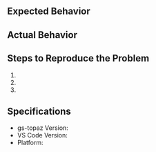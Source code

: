 ## Expected Behavior


## Actual Behavior


## Steps to Reproduce the Problem

1.
1.
1.

## Specifications

- gs-topaz Version:
- VS Code Version:
- Platform:
